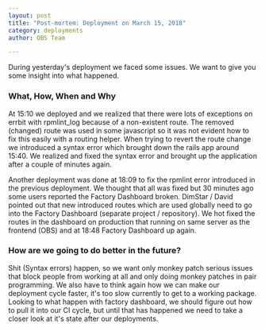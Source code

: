 ```yaml
---
layout: post
title: "Post-mortem: Deployment on March 15, 2018"
category: deployments
author: OBS Team

---
```


During yesterday's deployment we faced some issues. We want to give you some insight into what happened.

### What, How, When and Why

At 15:10 we deployed and we realized that there were lots of exceptions on errbit with rpmlint_log because of a non-existent route.
The removed (changed) route was used in some javascript so it was not evident how to fix this easily with a routing helper.
When trying to revert the route change we introduced a syntax error which brought down the rails app around 15:40.
We realized and fixed the syntax error and brought up the application after a couple of minutes again.

Another deployment was done at 18:09 to fix the rpmlint error introduced in the previous deployment.
We thought that all was fixed but 30 minutes ago some users reported the Factory Dashboard broken.
DimStar / David pointed out that new introduced routes which are used globally need to go into the Factory Dashboard (separate project / repository).
We hot fixed the routes in the dashboard on production that running on same server as the frontend (OBS) and at 18:48 Factory Dashboard up again.


### How are we going to do better in the future?

Shit (Syntax errors) happen, so we want only monkey patch serious issues that block people from working at all and
only doing monkey patches in pair programming.
We also have to think again how we can make our deployment cycle faster, it's too slow currently to get to a working package.
Looking to what happen with factory dashboard, we should figure out how to pull it into our CI cycle, but until that has happened
we need to take a closer look at it's state after our deployments.
